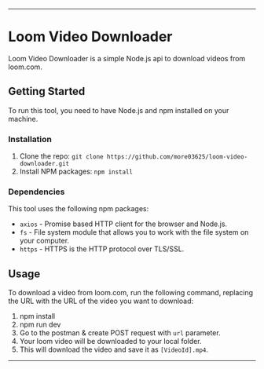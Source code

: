 ---

# Loom Video Downloader

Loom Video Downloader is a simple Node.js api to download videos from loom.com.

## Getting Started

To run this tool, you need to have Node.js and npm installed on your machine.

### Installation

1. Clone the repo: `git clone https://github.com/more03625/loom-video-downloader.git`
2. Install NPM packages: `npm install`

### Dependencies

This tool uses the following npm packages:

- `axios` - Promise based HTTP client for the browser and Node.js.
- `fs` - File system module that allows you to work with the file system on your computer.
- `https` - HTTPS is the HTTP protocol over TLS/SSL.

## Usage

To download a video from loom.com, run the following command, replacing the URL with the URL of the video you want to download:

1. npm install
2. npm run dev
3. Go to the postman & create POST request with `url` parameter.
4. Your loom video will be downloaded to your local folder.
5. This will download the video and save it as `[VideoId].mp4`.
---